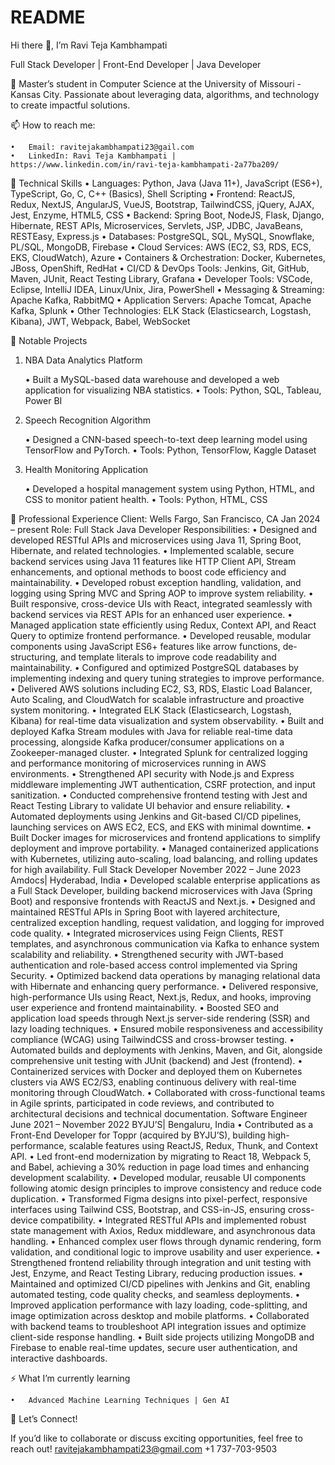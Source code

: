 # README
Hi there 👋, I’m Ravi Teja Kambhampati

Full Stack Developer | Front-End Developer | Java Developer

🌟 Master’s student in Computer Science at the University of Missouri - Kansas City. Passionate about leveraging data, algorithms, and technology to create impactful solutions.

📫 How to reach me:

	•	Email: ravitejakambhampati23@gail.com
	•	LinkedIn: Ravi Teja Kambhampati | https://www.linkedin.com/in/ravi-teja-kambhampati-2a77ba209/

🚀 Technical Skills
	•	Languages: Python, Java (Java 11+), JavaScript (ES6+), TypeScript, Go, C, C++ (Basics), Shell Scripting
	•	Frontend: ReactJS, Redux, NextJS, AngularJS, VueJS, Bootstrap, TailwindCSS, jQuery, AJAX, Jest, Enzyme, HTML5, CSS
	•	Backend: Spring Boot, NodeJS, Flask, Django, Hibernate, REST APIs, Microservices, Servlets, JSP, JDBC, JavaBeans, RESTEasy, Express.js
	•	Databases: PostgreSQL, SQL, MySQL, Snowflake, PL/SQL, MongoDB, Firebase
	•	Cloud Services: AWS (EC2, S3, RDS, ECS, EKS, CloudWatch), Azure
	•	Containers & Orchestration: Docker, Kubernetes, JBoss, OpenShift, RedHat
	•	CI/CD & DevOps Tools: Jenkins, Git, GitHub, Maven, JUnit, React Testing Library, Grafana
	•	Developer Tools: VSCode, Eclipse, IntelliJ IDEA, Linux/Unix, Jira, PowerShell
	•	Messaging & Streaming: Apache Kafka, RabbitMQ
	•	Application Servers: Apache Tomcat, Apache Kafka, Splunk
	•	Other Technologies: ELK Stack (Elasticsearch, Logstash, Kibana), JWT, Webpack, Babel, WebSocket

📂 Notable Projects

1. NBA Data Analytics Platform

	•	Built a MySQL-based data warehouse and developed a web application for visualizing NBA statistics.
	•	Tools: Python, SQL, Tableau, Power BI

2. Speech Recognition Algorithm

	•	Designed a CNN-based speech-to-text deep learning model using TensorFlow and PyTorch.
	•	Tools: Python, TensorFlow, Kaggle Dataset

3. Health Monitoring Application

	•	Developed a hospital management system using Python, HTML, and CSS to monitor patient health.
	•	Tools: Python, HTML, CSS

💼 Professional Experience
Client: Wells Fargo, San Francisco, CA Jan 2024 – present
Role: Full Stack Java Developer
Responsibilities:
	•	Designed and developed RESTful APIs and microservices using Java 11, Spring Boot, Hibernate, and related technologies.
	•	Implemented scalable, secure backend services using Java 11 features like HTTP Client API, Stream enhancements, and optional methods to boost code efficiency and maintainability.
	•	Developed robust exception handling, validation, and logging using Spring MVC and Spring AOP to improve system reliability.
	•	Built responsive, cross-device UIs with React, integrated seamlessly with backend services via REST APIs for an enhanced user experience.
	•	Managed application state efficiently using Redux, Context API, and React Query to optimize frontend performance.
	•	Developed reusable, modular components using JavaScript ES6+ features like arrow functions, de-structuring, and template literals to improve code readability and maintainability.
	•	Configured and optimized PostgreSQL databases by implementing indexing and query tuning strategies to improve performance.
	•	Delivered AWS solutions including EC2, S3, RDS, Elastic Load Balancer, Auto Scaling, and CloudWatch for scalable infrastructure and proactive system monitoring.
	•	Integrated ELK Stack (Elasticsearch, Logstash, Kibana) for real-time data visualization and system observability.
	•	Built and deployed Kafka Stream modules with Java for reliable real-time data processing, alongside Kafka producer/consumer applications on a Zookeeper-managed cluster.
	•	Integrated Splunk for centralized logging and performance monitoring of microservices running in AWS environments.
	•	Strengthened API security with Node.js and Express middleware implementing JWT authentication, CSRF protection, and input sanitization.
	•	Conducted comprehensive frontend testing with Jest and React Testing Library to validate UI behavior and ensure reliability.
	•	Automated deployments using Jenkins and Git-based CI/CD pipelines, launching services on AWS EC2, ECS, and EKS with minimal downtime.
	•	Built Docker images for microservices and frontend applications to simplify deployment and improve portability.
	•	Managed containerized applications with Kubernetes, utilizing auto-scaling, load balancing, and rolling updates for high availability.
Full Stack Developer November 2022 – June 2023
Amdocs| Hyderabad, India
	•	Developed scalable enterprise applications as a Full Stack Developer, building backend microservices with Java (Spring Boot) and responsive frontends with ReactJS and Next.js.
	•	Designed and maintained RESTful APIs in Spring Boot with layered architecture, centralized exception handling, request validation, and logging for improved code quality.
	•	Integrated microservices using Feign Clients, REST templates, and asynchronous communication via Kafka to enhance system scalability and reliability.
	•	Strengthened security with JWT-based authentication and role-based access control implemented via Spring Security.
	•	Optimized backend data operations by managing relational data with Hibernate and enhancing query performance.
	•	Delivered responsive, high-performance UIs using React, Next.js, Redux, and hooks, improving user experience and frontend maintainability.
	•	Boosted SEO and application load speeds through Next.js server-side rendering (SSR) and lazy loading techniques.
	•	Ensured mobile responsiveness and accessibility compliance (WCAG) using TailwindCSS and cross-browser testing.
	•	Automated builds and deployments with Jenkins, Maven, and Git, alongside comprehensive unit testing with JUnit (backend) and Jest (frontend).
	•	Containerized services with Docker and deployed them on Kubernetes clusters via AWS EC2/S3, enabling continuous delivery with real-time monitoring through CloudWatch.
	•	Collaborated with cross-functional teams in Agile sprints, participated in code reviews, and contributed to architectural decisions and technical documentation.
Software Engineer June 2021 – November 2022
BYJU’S| Bengaluru, India
	•	Contributed as a Front-End Developer for Toppr (acquired by BYJU’S), building high-performance, scalable features using ReactJS, Redux, Thunk, and Context API.
	•	Led front-end modernization by migrating to React 18, Webpack 5, and Babel, achieving a 30% reduction in page load times and enhancing development scalability.
	•	Developed modular, reusable UI components following atomic design principles to improve consistency and reduce code duplication.
	•	Transformed Figma designs into pixel-perfect, responsive interfaces using Tailwind CSS, Bootstrap, and CSS-in-JS, ensuring cross-device compatibility.
	•	Integrated RESTful APIs and implemented robust state management with Axios, Redux middleware, and asynchronous data handling.
	•	Enhanced complex user flows through dynamic rendering, form validation, and conditional logic to improve usability and user experience.
	•	Strengthened frontend reliability through integration and unit testing with Jest, Enzyme, and React Testing Library, reducing production issues.
	•	Maintained and optimized CI/CD pipelines with Jenkins and Git, enabling automated testing, code quality checks, and seamless deployments.
	•	Improved application performance with lazy loading, code-splitting, and image optimization across desktop and mobile platforms.
	•	Collaborated with backend teams to troubleshoot API integration issues and optimize client-side response handling.
	•	Built side projects utilizing MongoDB and Firebase to enable real-time updates, secure user authentication, and interactive dashboards.

 

⚡ What I’m currently learning

	•	Advanced Machine Learning Techniques | Gen AI

💬 Let’s Connect!

If you’d like to collaborate or discuss exciting opportunities, feel free to reach out!
ravitejakambhampati23@gmail.com
+1 737-703-9503
